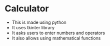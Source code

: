<h1> Calculator </h1>
<ul>
  <li>This is made using python</li>
  <li>It uses tkinter library</li>
  <li>It asks users to enter numbers and operators</li>
  <li>It also allows using mathematical functions</li>
  
</ul>
